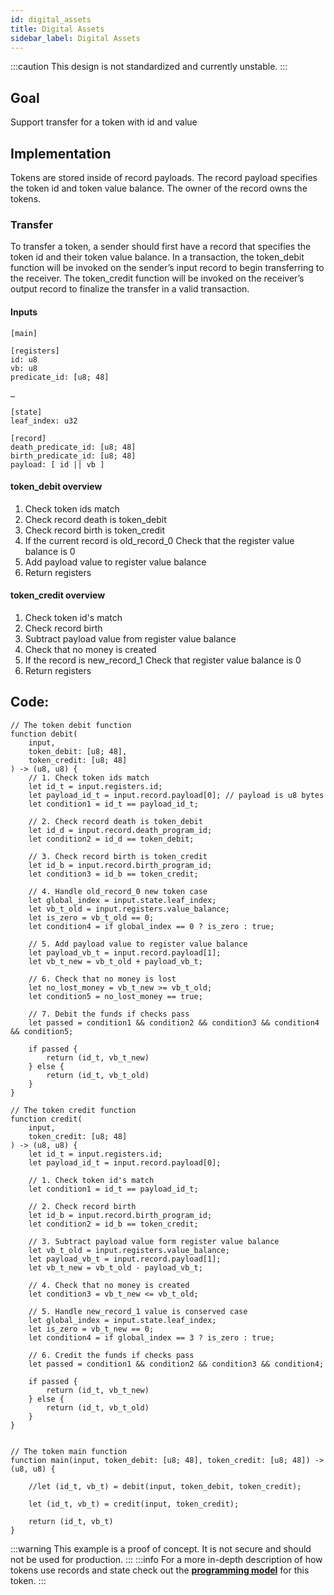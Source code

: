 ```yaml
---
id: digital_assets
title: Digital Assets
sidebar_label: Digital Assets
---
```


:::caution
This design is not standardized and currently unstable.
:::

## Goal

Support transfer for a token with id and value

## Implementation

Tokens are stored inside of record payloads. The record payload specifies the token id and token value balance. The owner of the record owns the tokens.

### Transfer

To transfer a token, a sender should first have a record that specifies the token id and their token value balance.
In a transaction, the token_debit function will be invoked on the sender’s input record to begin transferring to the receiver. The token_credit function will be invoked on the receiver’s output record to finalize the transfer in a valid transaction.


#### Inputs
```leo title=token/inputs/token.state
[main]

[registers]
id: u8
vb: u8
predicate_id: [u8; 48]

…

[state]
leaf_index: u32

[record]
death_predicate_id: [u8; 48]
birth_predicate_id: [u8; 48]
payload: [ id || vb ]

```

#### token_debit overview

  1. Check token ids match
  2. Check record death is token_debit
  3. Check record birth is token_credit
  4. If the current record is old_record_0
	Check that the register value balance is 0
  5. Add payload value to register value balance
6. Return registers

#### token_credit overview

  1. Check token id's match
  2. Check record birth
  3. Subtract payload value from register value balance
  4. Check that no money is created
  5. If the record is new_record_1
	Check that register value balance is 0
6. Return registers

## Code: 


```leo
// The token debit function
function debit(
    input,
    token_debit: [u8; 48],
    token_credit: [u8; 48]
) -> (u8, u8) {
    // 1. Check token ids match
    let id_t = input.registers.id;
    let payload_id_t = input.record.payload[0]; // payload is u8 bytes
    let condition1 = id_t == payload_id_t;

    // 2. Check record death is token_debit
    let id_d = input.record.death_program_id;
    let condition2 = id_d == token_debit;

    // 3. Check record birth is token_credit
    let id_b = input.record.birth_program_id;
    let condition3 = id_b == token_credit;

    // 4. Handle old_record_0 new token case
    let global_index = input.state.leaf_index;
    let vb_t_old = input.registers.value_balance;
    let is_zero = vb_t_old == 0;
    let condition4 = if global_index == 0 ? is_zero : true;

    // 5. Add payload value to register value balance
    let payload_vb_t = input.record.payload[1];
    let vb_t_new = vb_t_old + payload_vb_t;

    // 6. Check that no money is lost
    let no_lost_money = vb_t_new >= vb_t_old;
    let condition5 = no_lost_money == true;

    // 7. Debit the funds if checks pass
    let passed = condition1 && condition2 && condition3 && condition4 && condition5;

    if passed {
        return (id_t, vb_t_new)
    } else {
        return (id_t, vb_t_old)
    }
}

// The token credit function
function credit(
    input,
    token_credit: [u8; 48]
) -> (u8, u8) {
    let id_t = input.registers.id;
    let payload_id_t = input.record.payload[0];

    // 1. Check token id's match
    let condition1 = id_t == payload_id_t;

    // 2. Check record birth
    let id_b = input.record.birth_program_id;
    let condition2 = id_b == token_credit;

    // 3. Subtract payload value form register value balance
    let vb_t_old = input.registers.value_balance;
    let payload_vb_t = input.record.payload[1];
    let vb_t_new = vb_t_old - payload_vb_t;

    // 4. Check that no money is created
    let condition3 = vb_t_new <= vb_t_old;

    // 5. Handle new_record_1 value is conserved case
    let global_index = input.state.leaf_index;
    let is_zero = vb_t_new == 0;
    let condition4 = if global_index == 3 ? is_zero : true;

    // 6. Credit the funds if checks pass
    let passed = condition1 && condition2 && condition3 && condition4;

    if passed {
        return (id_t, vb_t_new)
    } else {
        return (id_t, vb_t_old)
    }
}


// The token main function
function main(input, token_debit: [u8; 48], token_credit: [u8; 48]) -> (u8, u8) {

    //let (id_t, vb_t) = debit(input, token_debit, token_credit);

    let (id_t, vb_t) = credit(input, token_credit);

    return (id_t, vb_t)
}
```
:::warning
This example is a proof of concept. It is not secure and should not be used for production.
:::
:::info
For a more in-depth description of how tokens use records and state check out the [**programming model**](../programming_model/01_token.md) for this token.
:::